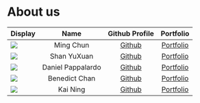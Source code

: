 # About us

| Display                                              |       Name        |               Github Profile                |              Portfolio              |
|------------------------------------------------------|:-----------------:|:-------------------------------------------:|:-----------------------------------:|
| ![](https://via.placeholder.com/100.png?text=Photo)  |     Ming Chun     |   [Github](https://github.com/mcmc101001)   |   [Portfolio](team/mcmc101001.md)   |
| ![](https://via.placeholder.com/100.png?text=Photo)  |    Shan YuXuan    |    [Github](https://github.com/xuan127)     |    [Portfolio](team/xuan127.md)     |
| ![](https://via.placeholder.com/100.png?text=Photo)                   | Daniel Pappalardo |  [Github](https://github.com/danielpappa)   |  [Portfolio](team/danielpappa.md)   |
| ![](https://via.placeholder.com/100.png?text=Photo)  |   Benedict Chan   | [Github](https://github.com/BenedictChannn) | [Portfolio](team/benedictchannn.md) |
| ![](https://via.placeholder.com/100.png?text=Photo)  |      Kai Ning     |   [Github](https://github.com/WooKaiNing)   |   [Portfolio](team/wookaining.md)   |
